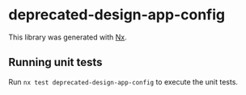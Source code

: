 # deprecated-design-app-config

This library was generated with [Nx](https://nx.dev).

## Running unit tests

Run `nx test deprecated-design-app-config` to execute the unit tests.

